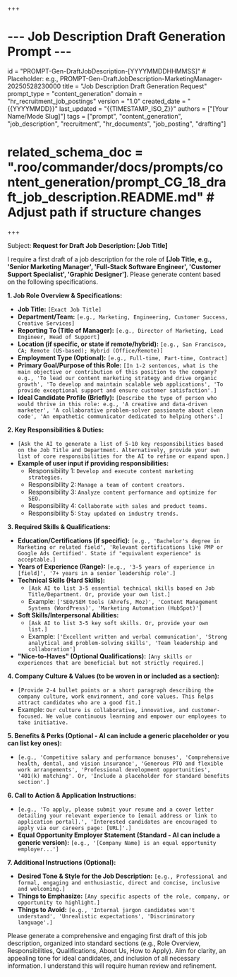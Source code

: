+++
# --- Job Description Draft Generation Prompt ---
id = "PROMPT-Gen-DraftJobDescription-[YYYYMMDDHHMMSS]" # Placeholder: e.g., PROMPT-Gen-DraftJobDescription-MarketingManager-20250528230000
title = "Job Description Draft Generation Request"
prompt_type = "content_generation"
domain = "hr_recruitment_job_postings"
version = "1.0"
created_date = "{{YYYYMMDD}}"
last_updated = "{{TIMESTAMP_ISO_Z}}"
authors = ["[Your Name/Mode Slug]"]
tags = ["prompt", "content_generation", "job_description", "recruitment", "hr_documents", "job_posting", "drafting"]
# related_schema_doc = ".roo/commander/docs/prompts/content_generation/prompt_CG_18_draft_job_description.README.md" # Adjust path if structure changes
+++

Subject: **Request for Draft Job Description: [Job Title]**

I require a first draft of a job description for the role of **[Job Title, e.g., 'Senior Marketing Manager', 'Full-Stack Software Engineer', 'Customer Support Specialist', 'Graphic Designer']**. Please generate content based on the following specifications.

**1. Job Role Overview & Specifications:**

*   **Job Title:** `[Exact Job Title]`
*   **Department/Team:** `[e.g., Marketing, Engineering, Customer Success, Creative Services]`
*   **Reporting To (Title of Manager):** `[e.g., Director of Marketing, Lead Engineer, Head of Support]`
*   **Location (if specific, or state if remote/hybrid):** `[e.g., San Francisco, CA; Remote (US-based); Hybrid (Office/Remote)]`
*   **Employment Type (Optional):** `[e.g., Full-time, Part-time, Contract]`
*   **Primary Goal/Purpose of this Role:** `[In 1-2 sentences, what is the main objective or contribution of this position to the company? e.g., 'To lead our content marketing strategy and drive organic growth', 'To develop and maintain scalable web applications', 'To provide exceptional support and ensure customer satisfaction'.]`
*   **Ideal Candidate Profile (Briefly):** `[Describe the type of person who would thrive in this role: e.g., 'A creative and data-driven marketer', 'A collaborative problem-solver passionate about clean code', 'An empathetic communicator dedicated to helping others'.]`

**2. Key Responsibilities & Duties:**

*   `[Ask the AI to generate a list of 5-10 key responsibilities based on the Job Title and Department. Alternatively, provide your own list of core responsibilities for the AI to refine or expand upon.]`
*   **Example of user input if providing responsibilities:**
    *   Responsibility 1: `Develop and execute content marketing strategies.`
    *   Responsibility 2: `Manage a team of content creators.`
    *   Responsibility 3: `Analyze content performance and optimize for SEO.`
    *   Responsibility 4: `Collaborate with sales and product teams.`
    *   Responsibility 5: `Stay updated on industry trends.`

**3. Required Skills & Qualifications:**

*   **Education/Certifications (if specific):** `[e.g., 'Bachelor's degree in Marketing or related field', 'Relevant certifications like PMP or Google Ads Certified'. State if "equivalent experience" is acceptable.]`
*   **Years of Experience (Range):** `[e.g., '3-5 years of experience in [field]', '7+ years in a senior leadership role'.]`
*   **Technical Skills (Hard Skills):**
    *   `[Ask AI to list 3-5 essential technical skills based on Job Title/Department. Or, provide your own list.]`
    *   Example: `['SEO/SEM tools (Ahrefs, Moz)', 'Content Management Systems (WordPress)', 'Marketing Automation (HubSpot)']`
*   **Soft Skills/Interpersonal Abilities:**
    *   `[Ask AI to list 3-5 key soft skills. Or, provide your own list.]`
    *   Example: `['Excellent written and verbal communication', 'Strong analytical and problem-solving skills', 'Team leadership and collaboration']`
*   **"Nice-to-Haves" (Optional Qualifications):** `[Any skills or experiences that are beneficial but not strictly required.]`

**4. Company Culture & Values (to be woven in or included as a section):**

*   `[Provide 2-4 bullet points or a short paragraph describing the company culture, work environment, and core values. This helps attract candidates who are a good fit.]`
*   Example: `Our culture is collaborative, innovative, and customer-focused. We value continuous learning and empower our employees to take initiative.`

**5. Benefits & Perks (Optional - AI can include a generic placeholder or you can list key ones):**

*   `[e.g., 'Competitive salary and performance bonuses', 'Comprehensive health, dental, and vision insurance', 'Generous PTO and flexible work arrangements', 'Professional development opportunities', '401(k) matching'. Or, 'Include a placeholder for standard benefits section'.]`

**6. Call to Action & Application Instructions:**

*   `[e.g., 'To apply, please submit your resume and a cover letter detailing your relevant experience to [email address or link to application portal].', 'Interested candidates are encouraged to apply via our careers page: [URL]'.]`
*   **Equal Opportunity Employer Statement (Standard - AI can include a generic version):** `[e.g., '[Company Name] is an equal opportunity employer...']`

**7. Additional Instructions (Optional):**

*   **Desired Tone & Style for the Job Description:** `[e.g., Professional and formal, engaging and enthusiastic, direct and concise, inclusive and welcoming.]`
*   **Things to Emphasize:** `[Any specific aspects of the role, company, or opportunity to highlight.]`
*   **Things to Avoid:** `[e.g., 'Internal jargon candidates won't understand', 'Unrealistic expectations', 'Discriminatory language'.]`

Please generate a comprehensive and engaging first draft of this job description, organized into standard sections (e.g., Role Overview, Responsibilities, Qualifications, About Us, How to Apply). Aim for clarity, an appealing tone for ideal candidates, and inclusion of all necessary information. I understand this will require human review and refinement.